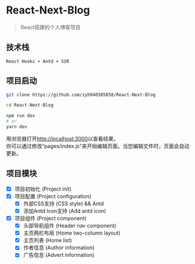# React-Next-Blog
> React搭建的个人博客项目

## 技术栈
    React Hooks + Antd + SSR

## 项目启动

```bash
git clone https://github.com/zyh940305858/React-Next-Blog  

cd React-Next-Blog

npm run dev  
# or
yarn dev  
```

用浏览器打开[http://localhost:3000](http://localhost:3000)以查看结果。  
你可以通过修改“pages/index.js”来开始编辑页面。当您编辑文件时，页面会自动更新。  


## 项目模块
 - [x] 项目初始化 (Project init)  
 - [x] 项目配置 (Project configuration)  
   - [x] 外部CSS支持 (CSS style) && Antd
   - [x] 添加Antd Icon支持 (Add antd icon)
 - [x] 项目组件 (Project component)
   - [x] 头部导航组件 (Header nav component)
   - [x] 主页两栏布局 (Home two-column layout)
   - [x] 主页列表 (Home list)
   - [x] 作者信息 (Author information)
   - [x] 广告信息 (Advert information)